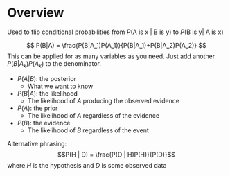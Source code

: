 # Overview
Used to flip conditional probabilities from $P(\textrm{A is x | B is y})$ to $P(\textrm{B is y| A is x})$

$$
P(B|A) = \frac{P(B|A_1)P(A_1)}{P(B|A_1)+P(B|A_2)P(A_2)}
$$
This can be applied for as many variables as you need. Just add another $P(B|A_k)P(A_k)$ to the denominator.

- $P(A | B)$: the posterior
	- What we want to know
- $P(B | A)$: the likelihood
	- The likelihood of $A$ producing the observed evidence
- $P(A)$: the prior
	- The likelihood of $A$ regardless of the evidence
- $P(B)$: the evidence
	- The likelihood of $B$ regardless of the event

Alternative phrasing:
$$P(H | D) = \frac{P(D | H)P(H)}{P(D)}$$
where $H$ is the hypothesis and $D$ is some observed data